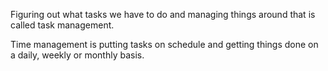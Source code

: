 
Figuring out what tasks we have to do and managing things around that is called task management.

Time management is putting tasks on schedule and getting things done on a daily, weekly or monthly basis.
